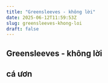 ```yaml
---
title: "Greensleeves - không lời"
date: 2025-06-12T11:59:53Z
slug: greensleeves-khong-loi
draft: false
---
```


## Greensleeves - không lời

## cá ươn

